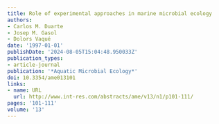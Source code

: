 ```yaml
---
title: Role of experimental approaches in marine microbial ecology
authors:
- Carlos M. Duarte
- Josep M. Gasol
- Dolors Vaqué
date: '1997-01-01'
publishDate: '2024-08-05T15:04:48.950033Z'
publication_types:
- article-journal
publication: '*Aquatic Microbial Ecology*'
doi: 10.3354/ame013101
links:
- name: URL
  url: http://www.int-res.com/abstracts/ame/v13/n1/p101-111/
pages: '101-111'
volume: '13'
---
```

